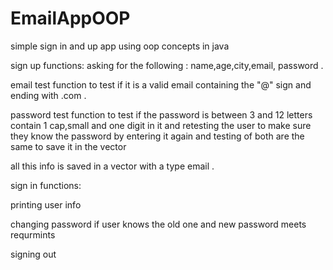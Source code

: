 # EmailAppOOP
simple sign in and up app using oop concepts in java

sign up functions: asking for the following : name,age,city,email, password .

email test function to test if it is a valid email containing the "@" sign and ending with .com .

password test function to test if the password is between 3 and 12 letters contain 1 cap,small and one digit in it and retesting the user to make sure they know the password by entering it again and testing of both are the same to save it in the vector

all this info is saved in a vector with a type email .

sign in functions:

printing user info

changing password if user knows the old one and new password meets requrmints 

signing out
